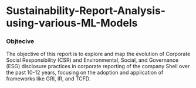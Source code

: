 # Sustainability-Report-Analysis-using-various-ML-Models

### Objtecive
The objective of this report is to explore and map the evolution of Corporate Social Responsibility (CSR) and Environmental, Social, and Governance (ESG) disclosure practices in corporate reporting of the company Shell over the past 10-12 years, focusing on the adoption and application of frameworks like GRI, IR, and TCFD.
